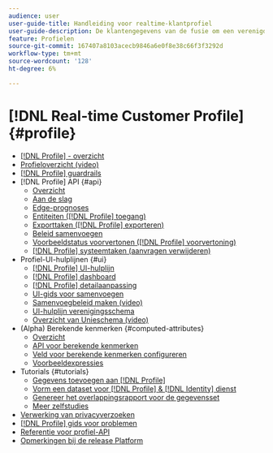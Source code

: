 ```yaml
---
audience: user
user-guide-title: Handleiding voor realtime-klantprofiel
user-guide-description: De klantengegevens van de fusie om een verenigde mening van klanteninteractie over kanalen tot stand te brengen.
feature: Profielen
source-git-commit: 167407a8103acecb9846a6e0f8e38c66f3f3292d
workflow-type: tm+mt
source-wordcount: '128'
ht-degree: 6%

---
```



# [!DNL Real-time Customer Profile] {#profile}

* [[!DNL Profile] - overzicht](home.md)
* [Profieloverzicht (video)](video/profile-overview.md)
* [[!DNL Profile] guardrails](guardrails.md)
* [!DNL Profile] API {#api}
   * [Overzicht](api/overview.md)
   * [Aan de slag](api/getting-started.md)
   * [Edge-prognoses](api/edge-projections.md)
   * [Entiteiten ([!DNL Profile] toegang)](api/entities.md)
   * [Exporttaken ([!DNL Profile] exporteren)](api/export-jobs.md)
   * [Beleid samenvoegen](api/merge-policies.md)
   * [Voorbeeldstatus voorvertonen ([!DNL Profile] voorvertoning)](api/preview-sample-status.md)
   * [[!DNL Profile] systeemtaken (aanvragen verwijderen)](api/profile-system-jobs.md)
* Profiel-UI-hulplijnen {#ui}
   * [[!DNL Profile] UI-hulplijn](ui/user-guide.md)
   * [[!DNL Profile] dashboard](ui/profile-dashboard.md)
   * [[!DNL Profile] detailaanpassing](ui/profile-customization.md)
   * [UI-gids voor samenvoegen](ui/merge-policies.md)
   * [Samenvoegbeleid maken (video)](video/create-merge-policies.md)
   * [UI-hulplijn verenigingsschema](ui/union-schema.md)
   * [Overzicht van Unieschema (video)](video/union-schemas-overview.md)
* (Alpha) Berekende kenmerken {#computed-attributes}
   * [Overzicht](computed-attributes/overview.md)
   * [API voor berekende kenmerken](computed-attributes/ca-api.md)
   * [Veld voor berekende kenmerken configureren](computed-attributes/configure-api.md)
   * [Voorbeeldexpressies](computed-attributes/expressions.md)
* Tutorials {#tutorials}
   * [Gegevens toevoegen aan [!DNL Profile]](tutorials/add-profile-data.md)
   * [Vorm een dataset voor  [!DNL Profile] & [!DNL Identity] dienst](tutorials/dataset-configuration.md)
   * [Genereer het overlappingsrapport voor de gegevensset](tutorials/dataset-overlap-report.md)
   * [Meer zelfstudies](https://experienceleague.adobe.com/docs/platform-learn/tutorials/overview.html)
* [Verwerking van privacyverzoeken](privacy.md)
* [[!DNL Profile] gids voor problemen](troubleshooting.md)
* [Referentie voor profiel-API](https://www.adobe.io/apis/experienceplatform/home/api-reference.html#!acpdr/swagger-specs/real-time-customer-profile.yaml)
* [Opmerkingen bij de release Platform](https://www.adobe.com/go/platform-release-notes-en)